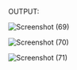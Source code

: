 OUTPUT:

![Screenshot (69)](https://user-images.githubusercontent.com/89644963/132465485-ce97ff9a-0991-4871-aac0-7c91852485c6.png)


![Screenshot (70)](https://user-images.githubusercontent.com/89644963/132465497-51801327-07fa-4638-8a93-8ae33cbd43cf.png)


![Screenshot (71)](https://user-images.githubusercontent.com/89644963/132465505-e84e5a68-5fd2-4082-a85e-cafea108f99f.png)

